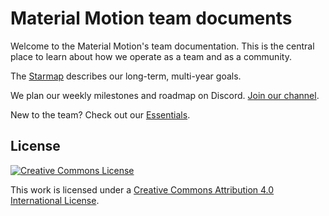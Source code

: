# Material Motion team documents

Welcome to the Material Motion's team documentation. This is the central place to learn about how we operate as a team and as a community.

The [Starmap](https://material-motion.gitbooks.io/material-motion-starmap/content/) describes our long-term, multi-year goals.

We plan our weekly milestones and roadmap on Discord. [Join our channel](https://discord.gg/AJbyYDf).

New to the team? Check out our [Essentials](essentials.md).

## License

[![Creative Commons License](https://i.creativecommons.org/l/by/4.0/88x31.png)](http://creativecommons.org/licenses/by/4.0/)

This work is licensed under a [Creative Commons Attribution 4.0 International License](http://creativecommons.org/licenses/by/4.0/).